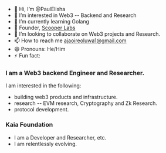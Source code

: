 - 👋 Hi, I’m @PaulElisha
- 👀 I’m interested in Web3 -- Backend and Research
- 🌱 I’m currently learning Golang
- 💞️ Founder, [Scooper Labs](https://github.com/Scooper-Labs)
- 💞️ I’m looking to collaborate on Web3 projects and Research.
- 📫 How to reach me ajaoireoluwa1@gmail.com
- 😄 Pronouns: He/Him
- ⚡ Fun fact: 

<!---
PaulElisha/PaulElisha is a ✨ special ✨ repository because its `README.md` (this file) appears on your GitHub profile.
You can click the Preview link to take a look at your changes.
--->
### I am a Web3 backend Engineer and Researcher.
I am interested in the following:
 - building web3 products and infrastructure.
 -  research -- EVM research, Cryptography and Zk Research.
 -  protocol development.
### Kaia Foundation 
 - I am a Developer and Researcher, etc.
 - I am relentlessly evolving.
